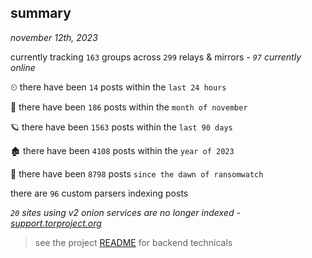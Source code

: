 
## summary
_november 12th, 2023_

currently tracking `163` groups across `299` relays & mirrors - _`97` currently online_

⏲ there have been `14` posts within the `last 24 hours`

🦈 there have been `186` posts within the `month of november`

🪐 there have been `1563` posts within the `last 90 days`

🏚 there have been `4108` posts within the `year of 2023`

🦕 there have been `8798` posts `since the dawn of ransomwatch`

there are `96` custom parsers indexing posts

_`20` sites using v2 onion services are no longer indexed - [support.torproject.org](https://support.torproject.org/onionservices/v2-deprecation/)_

> see the project [README](https://github.com/joshhighet/ransomwatch#ransomwatch--) for backend technicals
